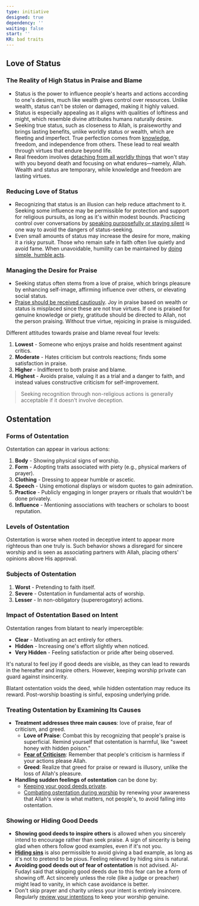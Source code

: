 ```yaml
---
type: initiative
designed: true
dependency: ''
waiting: false
start: ''
KR: bad traits
---
```


## Love of Status

### The Reality of High Status in Praise and Blame

* Status is the power to influence people's hearts and actions according to one's desires, much like wealth gives control over resources. Unlike wealth, status can't be stolen or damaged, making it highly valued.
* Status is especially appealing as it aligns with qualities of loftiness and might, which resemble divine attributes humans naturally desire.
* Seeking true status, such as closeness to Allah, is praiseworthy and brings lasting benefits, unlike worldly status or wealth, which are fleeting and imperfect. True perfection comes from [knowledge](Processes/Build%20knowledge%20in%20free%20time.md), freedom, and independence from others. These lead to real wealth through virtues that endure beyond life.
* Real freedom involves [detaching from all worldly things](Processes/Pride%20and%20lesser%20blessings%20-%20accept%20but%20disregard%20them.md) that won't stay with you beyond death and focusing on what endures—namely, Allah. Wealth and status are temporary, while knowledge and freedom are lasting virtues.

### Reducing Love of Status

* Recognizing that status is an illusion can help reduce attachment to it. Seeking some influence may be permissible for protection and support for religious pursuits, as long as it's within modest bounds. Practicing control over conversations by [speaking purposefully or staying silent](Processes/Speak%20purposefully%20or%20maintain%20silence.md) is one way to avoid the dangers of status-seeking.
* Even small amounts of status may increase the desire for more, making it a risky pursuit. Those who remain safe in faith often live quietly and avoid fame. When unavoidable, humility can be maintained by [doing simple, humble acts](Processes/Reduce%20fame%20by%20performing%20unsavory%20acts.md).

### Managing the Desire for Praise

* Seeking status often stems from a love of praise, which brings pleasure by enhancing self-image, affirming influence over others, or elevating social status.
* [Praise should be received cautiously](Processes/Moderation%20in%20Praise%20and%20Questioning.md). Joy in praise based on wealth or status is misplaced since these are not true virtues. If one is praised for genuine knowledge or piety, gratitude should be directed to Allah, not the person praising. Without true virtue, rejoicing in praise is misguided.

Different attitudes towards praise and blame reveal four levels:

1. **Lowest** - Someone who enjoys praise and holds resentment against critics.
2. **Moderate** - Hates criticism but controls reactions; finds some satisfaction in praise.
3. **Higher** - Indifferent to both praise and blame.
4. **Highest** - Avoids praise, valuing it as a trial and a danger to faith, and instead values constructive criticism for self-improvement.

> Seeking recognition through non-religious actions is generally acceptable if it doesn't involve deception.

## Ostentation

### Forms of Ostentation

Ostentation can appear in various actions:

1. **Body** - Showing physical signs of worship.
2. **Form** - Adopting traits associated with piety (e.g., physical markers of prayer).
3. **Clothing** - Dressing to appear humble or ascetic.
4. **Speech** - Using emotional displays or wisdom quotes to gain admiration.
5. **Practice** - Publicly engaging in longer prayers or rituals that wouldn't be done privately.
6. **Influence** - Mentioning associations with teachers or scholars to boost reputation.

### Levels of Ostentation

Ostentation is worse when rooted in deceptive intent to appear more righteous than one truly is. Such behavior shows a disregard for sincere worship and is seen as associating partners with Allah, placing others' opinions above His approval.

### Subjects of Ostentation

1. **Worst** - Pretending to faith itself.
2. **Severe** - Ostentation in fundamental acts of worship.
3. **Lesser** - In non-obligatory (supererogatory) actions.

### Impact of Ostentation Based on Intent

Ostentation ranges from blatant to nearly imperceptible:

* **Clear** - Motivating an act entirely for others.
* **Hidden** - Increasing one's effort slightly when noticed.
* **Very Hidden** - Feeling satisfaction or pride after being observed.

It's natural to feel joy if good deeds are visible, as they can lead to rewards in the hereafter and inspire others. However, keeping worship private can guard against insincerity.

Blatant ostentation voids the deed, while hidden ostentation may reduce its reward. Post-worship boasting is sinful, exposing underlying pride.

### Treating Ostentation by Examining Its Causes

* **Treatment addresses three main causes**: love of praise, fear of criticism, and greed.
	* **Love of Praise**: Combat this by recognizing that people's praise is superficial. Remind yourself that ostentation is harmful, like "sweet honey with hidden poison."
	* **[Fear of Criticism](Processes/Accept%20accusations%20or%20forgive%20transgressions%20against%20you.md)**: Remember that people's criticism is harmless if your actions please Allah.
	* **Greed**: Realize that greed for praise or reward is illusory, unlike the loss of Allah's pleasure.
* **Handling sudden feelings of ostentation** can be done by:
	* [Keeping your good deeds private](Processes/Hide%20your%20good%20deeds.md).
	* [Combating ostentation during worship](Processes/Combat%20ostentation%20during%20worship.md) by renewing your awareness that Allah's view is what matters, not people's, to avoid falling into ostentation.

### Showing or Hiding Good Deeds

* **Showing good deeds to inspire others** is allowed when you sincerely intend to encourage rather than seek praise. A sign of sincerity is being glad when others follow good examples, even if it's not you.
* [**Hiding sins**](Processes/Conceal%20your%20sins.md) is also permissible to avoid giving a bad example, as long as it's not to pretend to be pious. Feeling relieved by hiding sins is natural.
* **Avoiding good deeds out of fear of ostentation** is not advised. Al-Fudayl said that skipping good deeds due to this fear can be a form of showing off. Act sincerely unless the role (like a judge or preacher) might lead to vanity, in which case avoidance is better.
* Don't skip prayer and charity unless your intent is entirely insincere. Regularly [review your intentions](Processes/Review%20initiatives%20and%20processes.md) to keep your worship genuine.
